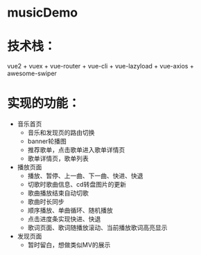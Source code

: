 # musicDemo
# 技术栈：
vue2 + vuex + vue-router + vue-cli + vue-lazyload + vue-axios + awesome-swiper<br>
# 实现的功能：
* 音乐首页
    * 音乐和发现页的路由切换
    * banner轮播图
    * 推荐歌单，点击歌单进入歌单详情页
    * 歌单详情页，歌单列表
* 播放页面
    * 播放、暂停、上一曲、下一曲、快进、快退
    * 切歌时歌曲信息、cd转盘图片的更新
    * 歌曲播放结束自动切歌
    * 歌曲时长同步
    * 顺序播放、单曲循环、随机播放
    * 点击进度条实现快进、快退
    * 歌词页面、歌词随播放滚动、当前播放歌词高亮显示
* 发现页面
    * 暂时留白，想做类似MV的展示
